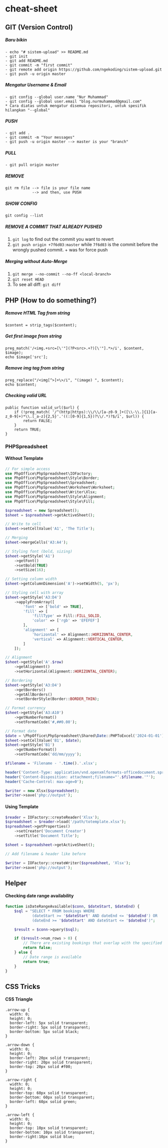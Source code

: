 # cheat-sheet
## GIT (Version Control)
##### Baru bikin
```
- echo "# sistem-upload" >> README.md
- git init
- git add README.md
- git commit -m "first commit"
- git remote add origin https://github.com/ngekoding/sistem-upload.git
- git push -u origin master
```
##### Mengatur Username & Email
```
- git config --global user.name "Nur Muhammad"
- git config --global user.email "blog.nurmuhammad@gmail.com"
* Cara diatas untuk mengatur disemua repositori, untuk spesifik hilangkan "--global"
```
##### PUSH
```
- git add .
- git commit -m "Your messages"
- git push -u origin master --> master is your "branch"
```
##### PULL
```
- git pull origin master
```
##### REMOVE
```
git rm file --> file is your file name
            --> and then, use PUSH
```
##### SHOW CONFIG
```
git config --list
```
##### REMOVE A COMMIT THAT ALREADY PUSHED
1. `git log` to find out the commit you want to revert
2. `git push origin +7f6d03:master` while `7f6d03` is the commit before the wrongly pushed commit. + was for force push

##### Merging without Auto-Merge
1. `git merge --no-commit --no-ff <local-branch>`
2. `git reset HEAD`
3. To see all diff: `git diff`

## PHP (How to do something?)
##### Remove HTML Tag from string
```
$content = strip_tags($content);
```
##### Get first image from string
```
preg_match('/<img.+src=[\'"](?P<src>.+?)[\'"].*>/i', $content, $image);
echo $image['src'];
```
##### Remove img tag from string
```
preg_replace("/<img[^>]+\>/i", "(image) ", $content);
echo $content;
```
##### Checking valid URL
```
public function valid_url($url) {
    if (!preg_match( '/^(http|https):\\/\\/[a-z0-9_]+([\\-\\.]{1}[a-z_0-9]+)*\\.[_a-z]{2,5}'.'((:[0-9]{1,5})?\\/.*)?$/i', $url)) {
        return FALSE;
    }
    return TRUE;
}
```

### PHPSpreadsheet

#### Without Template

```php
// For simple access
use PhpOffice\PhpSpreadsheet\IOFactory;
use PhpOffice\PhpSpreadsheet\Style\Border;
use PhpOffice\PhpSpreadsheet\Spreadsheet;
use PhpOffice\PhpSpreadsheet\Worksheet\Worksheet;
use PhpOffice\PhpSpreadsheet\Writer\Xlsx;
use PhpOffice\PhpSpreadsheet\Style\Alignment;
use PhpOffice\PhpSpreadsheet\Style\Fill;

$spreadsheet = new Spreadsheet();
$sheet = $spreadsheet->getActiveSheet();

// Write to cell
$sheet->setCellValue('A1', 'The Title');

// Merging
$sheet->mergeCells('A3:A4');

// Styling font (bold, sizing)
$sheet->getStyle('A1')
    ->getFont()
    ->setBold(TRUE)
    ->setSize(16);

// Setting column width
$sheet->getColumnDimension('A')->setWidth(5, 'px');

// Styling cell with array
$sheet->getStyle('A3:D4')
    ->applyFromArray([
        'font' => ['bold' => TRUE],
        'fill' => [
            'fillType' => Fill::FILL_SOLID,
            'color' => ['rgb' => 'EFEFEF'] 
        ],
        'alignment' => [
            'horizontal' => Alignment::HORIZONTAL_CENTER,
            'vertical' => Alignment::VERTICAL_CENTER,
        ]
    ]);

// Alignment
$sheet->getStyle('A'.$row)
    ->getAlignment()
    ->setHorizontal(Alignment::HORIZONTAL_CENTER);

// Bordering
$sheet->getStyle('A3:D4')
    ->getBorders()
    ->getAllBorders()
    ->setBorderStyle(Border::BORDER_THIN);

// Format currency
$sheet->getStyle('A3:A10')
    ->getNumberFormat()
    ->setFormatCode('#,##0.00');

// Format date
$date = \PhpOffice\PhpSpreadsheet\Shared\Date::PHPToExcel('2024-01-01'); // Requires to apply date format
$sheet->setCellValue('B1', $date);
$sheet->getStyle('B1')
    ->getNumberFormat()
    ->setFormatCode('dd/mm/yyyy');

$filename = 'Filename - '.time().'.xlsx';

header('Content-Type: application/vnd.openxmlformats-officedocument.spreadsheetml.sheet');
header('Content-Disposition: attachment;filename="'.$filename.'"');
header('Cache-Control: max-age=0');

$writer = new Xlsx($spreadsheet);
$writer->save('php://output');
```

#### Using Template

```php
$reader = IOFactory::createReader('Xlsx');
$spreadsheet = $reader->load('/path/totemplate.xlsx');
$spreadsheet->getProperties()
    ->setCreator('Document Creator')
    ->setTitle('Document Title');

$sheet = $spreadsheet->getActiveSheet();

// Add filename & header like before

$writer = IOFactory::createWriter($spreadsheet, 'Xlsx');
$writer->save('php://output');
```

## Helper

#### Checking date range availability

```php
function isDateRangeAvailable($conn, $dateStart, $dateEnd) {
    $sql = "SELECT * FROM bookings WHERE 
            (dateStart >= '$dateStart' AND dateEnd <= '$dateEnd') OR 
            (dateEnd >= '$dateStart' AND dateStart <= '$dateEnd')";

    $result = $conn->query($sql);

    if ($result->num_rows > 0) {
        // There are existing bookings that overlap with the specified date range
        return false;
    } else {
        // Date range is available
        return true;
    }
}
```

## CSS Tricks
#### CSS Triangle
```
.arrow-up {
  width: 0; 
  height: 0; 
  border-left: 5px solid transparent;
  border-right: 5px solid transparent;
  border-bottom: 5px solid black;
}

.arrow-down {
  width: 0; 
  height: 0; 
  border-left: 20px solid transparent;
  border-right: 20px solid transparent;
  border-top: 20px solid #f00;
}

.arrow-right {
  width: 0; 
  height: 0; 
  border-top: 60px solid transparent;
  border-bottom: 60px solid transparent;
  border-left: 60px solid green;
}

.arrow-left {
  width: 0; 
  height: 0; 
  border-top: 10px solid transparent;
  border-bottom: 10px solid transparent; 
  border-right:10px solid blue; 
}
```
